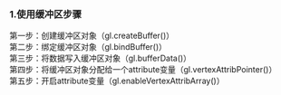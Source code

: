 ### 1.使用缓冲区步骤
第一步：创建缓冲区对象（gl.createBuffer()）  
第二步：绑定缓冲区对象（gl.bindBuffer()）   
第三步：将数据写入缓冲区对象（gl.bufferData()）  
第四步：将缓冲区对象分配给一个attribute变量（gl.vertexAttribPointer()）  
第五步：开启attribute变量（gl.enableVertexAttribArray()）